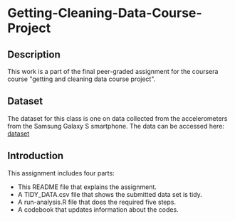 # Getting-Cleaning-Data-Course-Project
## Description
This work is a part of the final peer-graded assignment for the coursera course "getting and cleaning data course project". 

## Dataset
The dataset for this class is one on data collected from the accelerometers from the Samsung Galaxy S smartphone.
The data can be accessed here: [dataset](https://d396qusza40orc.cloudfront.net/getdata%2Fprojectfiles%2FUCI%20HAR%20Dataset.zip)

## Introduction
This assignment includes four parts:
* This README file that explains the assignment.
* A TIDY_DATA.csv file that shows the submitted data set is tidy.
* A run-analysis.R file that does the required five steps.
* A codebook that updates information about the codes.
